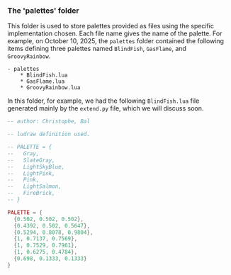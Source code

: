 ### The 'palettes' folder

This folder is used to store palettes provided as files using the specific implementation chosen. Each file name gives the name of the palette.
For example, on October 10, 2025, the `palettes` folder contained the following items defining three palettes named `BlindFish`, `GasFlame`, and `GroovyRainbow`.

~~~
- palettes
    * BlindFish.lua
    * GasFlame.lua
    * GroovyRainbow.lua
~~~


In this folder, for example, we had the following `BlindFish.lua` file generated mainly by the `extend.py` file, which we will discuss soon.

~~~lua
-- author: Christophe, Bal

-- ludraw definition used.

-- PALETTE = {
--   Gray,
--   SlateGray,
--   LightSkyBlue,
--   LightPink,
--   Pink,
--   LightSalmon,
--   FireBrick,
-- }

PALETTE = {
  {0.502, 0.502, 0.502},
  {0.4392, 0.502, 0.5647},
  {0.5294, 0.8078, 0.9804},
  {1, 0.7137, 0.7569},
  {1, 0.7529, 0.7961},
  {1, 0.6275, 0.4784},
  {0.698, 0.1333, 0.1333}
}
~~~
